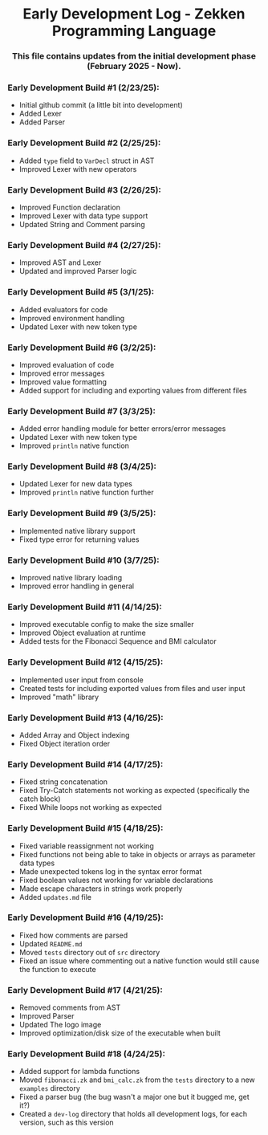 <div align="center">

<h1>Early Development Log - Zekken Programming Language</h1>
<h3>This file contains updates from the initial development phase (February 2025 - Now).</h3>

</div>

### Early Development Build #1 (2/23/25):
- Initial github commit (a little bit into development)
- Added Lexer
- Added Parser

### Early Development Build #2 (2/25/25):
- Added `type` field to `VarDecl` struct in AST
- Improved Lexer with new operators

### Early Development Build #3 (2/26/25):
- Improved Function declaration
- Improved Lexer with data type support
- Updated String and Comment parsing

### Early Development Build #4 (2/27/25):
- Improved AST and Lexer
- Updated and improved Parser logic

### Early Development Build #5 (3/1/25):
- Added evaluators for code
- Improved environment handling
- Updated Lexer with new token type

### Early Development Build #6 (3/2/25):
- Improved evaluation of code
- Improved error messages
- Improved value formatting
- Added support for including and exporting values from different files

### Early Development Build #7 (3/3/25):
- Added error handling module for better errors/error messages
- Updated Lexer with new token type
- Improved `println` native function

### Early Development Build #8 (3/4/25):
- Updated Lexer for new data types
- Improved `println` native function further

### Early Development Build #9 (3/5/25):
- Implemented native library support
- Fixed type error for returning values

### Early Development Build #10 (3/7/25):
- Improved native library loading
- Improved error handling in general

### Early Development Build #11 (4/14/25):
- Improved executable config to make the size smaller
- Improved Object evaluation at runtime
- Added tests for the Fibonacci Sequence and BMI calculator

### Early Development Build #12 (4/15/25):
- Implemented user input from console
- Created tests for including exported values from files and user input
- Improved "math" library

### Early Development Build #13 (4/16/25):
- Added Array and Object indexing
- Fixed Object iteration order

### Early Development Build #14 (4/17/25):
- Fixed string concatenation
- Fixed Try-Catch statements not working as expected (specifically the catch block)
- Fixed While loops not working as expected

### Early Development Build #15 (4/18/25):
- Fixed variable reassignment not working 
- Fixed functions not being able to take in objects or arrays as parameter data types
- Made unexpected tokens log in the syntax error format
- Fixed boolean values not working for variable declarations
- Made escape characters in strings work properly
- Added `updates.md` file

### Early Development Build #16 (4/19/25):
- Fixed how comments are parsed
- Updated `README.md`
- Moved `tests` directory out of `src` directory
- Fixed an issue where commenting out a native function would still cause the function to execute

### Early Development Build #17 (4/21/25):
- Removed comments from AST
- Improved Parser
- Updated The logo image
- Improved optimization/disk size of the executable when built

### Early Development Build #18 (4/24/25):
- Added support for lambda functions
- Moved `fibonacci.zk` and `bmi_calc.zk` from the `tests` directory to a new `examples` directory
- Fixed a parser bug (the bug wasn't a major one but it bugged me, get it?)
- Created a `dev-log` directory that holds all development logs, for each version, such as this version
